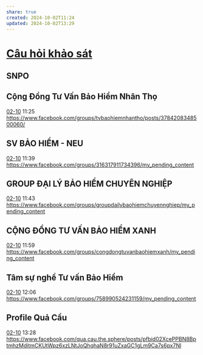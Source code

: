 ```yaml
---
share: true
created: 2024-10-02T11:24
updated: 2024-10-02T13:29
---
```

# [Câu hỏi khảo sát](../../C%C3%A2u%20h%E1%BB%8Fi%20kh%E1%BA%A3o%20s%C3%A1t.md)
## SNPO
## Cộng Đồng Tư Vấn Bảo Hiểm Nhân Thọ
[02-10](02-10.md) 11:25 https://www.facebook.com/groups/tvbaohiemnhantho/posts/3784208348500060/

## SV BẢO HIỂM - NEU
[02-10](02-10.md) 11:39 https://www.facebook.com/groups/316317911734396/my_pending_content

## GROUP ĐẠI LÝ BẢO HIỂM CHUYÊN NGHIỆP
[02-10](02-10.md) 11:43 https://www.facebook.com/groups/groupdailybaohiemchuyennghiep/my_pending_content

## CỘNG ĐỒNG TƯ VẤN BẢO HIỂM XANH
[02-10](02-10.md) 11:59 https://www.facebook.com/groups/congdongtuvanbaohiemxanh/my_pending_content

## Tâm sự nghề Tư vấn Bảo Hiểm
[02-10](02-10.md) 12:06 https://www.facebook.com/groups/758990524231159/my_pending_content

## Profile Quả Cầu
[02-10](02-10.md) 13:28 https://www.facebook.com/qua.cau.the.sphere/posts/pfbid02XcePPBN8BptmhzMditmCKUtWpz6xzLNtJoQhqhaN8r91uZxaGC1gLm9Ca7s6px7Nl